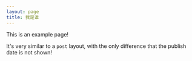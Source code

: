 ```yaml
---
layout: page
title: 我是谁
---
```


This is an example page!

It's very similar to a `post` layout, with the only difference that the publish date is not shown!
